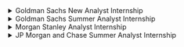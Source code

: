 
<details>
<summary> Goldman Sachs New Analyst Internship</summary>
<br>
About <br>
As a new analyst, you will learn about our businesses, develop important relationships, and build career-enhancing skills.<br>

#### BASIC QUALIFICATIONS <br>
Students graduating from a Bachelors or Masters degree program (Final year)<br>


Official Website- <br>
https://www.goldmansachs.com/careers/students/programs/india/new-analyst-program.html<br>
<br>
</details>
  
<details>
<summary> Goldman Sachs Summer Analyst Internship</summary>
<br>
About <br>
As a new analyst, you will learn about our businesses, develop important relationships, and build career-enhancing skills.<br>

#### BASIC QUALIFICATIONS <br>
Students graduating from a Bachelors or Masters degree program (Pre-final year)<br>


Official Website- <br>
https://www.goldmansachs.com/careers/students/programs/india/summer-analyst-program.html<br>
<br>
</details>



<details>
<summary> Morgan  Stanley  Analyst Internship</summary>
<br>
<br>
Placement/Duration:

Full-time Analysts join in August, and are then placed into a development or infrastructure role within Technology that best matches their skill set and interests..<br>

#### BASIC QUALIFICATIONS <br>
•Undergraduate, Master's or Ph.D. graduate.
•Computer Science, Computer Engineering, Electrical Engineering, Information Technology or other related technical majors preferred.
•Experience with at least one OO language: e.g., Java, C++ or C# database knowledge. Operating system knowledge (Windows and Unix).
•Excellent problem-solving skills, experience in object-oriented development, good comprehension of data structures, algorithms and complexity theory, strong database and scripting skills.
•Excellent problem solving, communication, teamwork and analytical skills. Fluent in English.<br>


Official Website- <br>
https://morganstanley.tal.net/vx/candidate/apply/13402<br>
<br>
</details>

<details>
<summary> JP Morgan and Chase Summer Analyst Internship</summary>
<br>
<br>


#### WHAT to EXPECT <br>
<ul>
<li>Begin with an induction covering our tech strategies, products and systems, as well as an overview of our technology community.</li>
<li>Dive head-first and gain hands-on experience creating innovative solutions that make a difference for our customers, clients and employees.</li>
<li>Work on agile teams with peers and experienced software engineers to grow your skills, share ideas and innovate with our technology community all over the world.</li>
<li>Gain deeper insight into what it means to work here through networking events, senior speaker sessions and peer-mentorship programs.</li>
</ul>
</br>

#### BASIC QUALIFICATIONS <br>
<ul>
<li>Computer Science and/or Engineering majors are preferred, while other majors may be considered.</li>
<li>Pursuing a bachelor’s Degree with expected graduation of September 2023 or July 2024.</li>
<li>Available for full time internship from June – August 2023.</li>
<li>Foundational knowledge of programming languages (e.g., Python, Javascript, Java, C++, C#), databases, data structures, and algorithms.</li>
<li>Strong interpersonal and communication skills.</li>
<li>Relevant internship experience and/or leadership in school or community organizations.</li>
<li>Ability to thrive in a fast-paced, collaborative environment.</li>
</ul>
<br>


Official Website- <br>
https://careers.jpmorgan.com/global/en/students/programs/software-engineer-summer<br>
<br>
</details>




